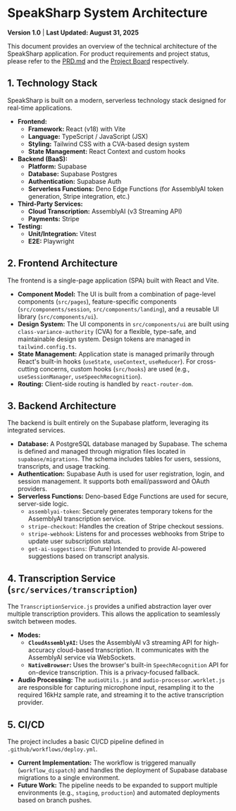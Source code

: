 # SpeakSharp System Architecture

**Version 1.0** | **Last Updated: August 31, 2025**

This document provides an overview of the technical architecture of the SpeakSharp application. For product requirements and project status, please refer to the [PRD.md](./PRD.md) and the [Project Board](./PROJECT_BOARD.md) respectively.

## 1. Technology Stack

SpeakSharp is built on a modern, serverless technology stack designed for real-time applications.

*   **Frontend:**
    *   **Framework:** React (v18) with Vite
    *   **Language:** TypeScript / JavaScript (JSX)
    *   **Styling:** Tailwind CSS with a CVA-based design system
    *   **State Management:** React Context and custom hooks
*   **Backend (BaaS):**
    *   **Platform:** Supabase
    *   **Database:** Supabase Postgres
    *   **Authentication:** Supabase Auth
    *   **Serverless Functions:** Deno Edge Functions (for AssemblyAI token generation, Stripe integration, etc.)
*   **Third-Party Services:**
    *   **Cloud Transcription:** AssemblyAI (v3 Streaming API)
    *   **Payments:** Stripe
*   **Testing:**
    *   **Unit/Integration:** Vitest
    *   **E2E:** Playwright

## 2. Frontend Architecture

The frontend is a single-page application (SPA) built with React and Vite.

*   **Component Model:** The UI is built from a combination of page-level components (`src/pages`), feature-specific components (`src/components/session`, `src/components/landing`), and a reusable UI library (`src/components/ui`).
*   **Design System:** The UI components in `src/components/ui` are built using `class-variance-authority` (CVA) for a flexible, type-safe, and maintainable design system. Design tokens are managed in `tailwind.config.ts`.
*   **State Management:** Application state is managed primarily through React's built-in hooks (`useState`, `useContext`, `useReducer`). For cross-cutting concerns, custom hooks (`src/hooks`) are used (e.g., `useSessionManager`, `useSpeechRecognition`).
*   **Routing:** Client-side routing is handled by `react-router-dom`.

## 3. Backend Architecture

The backend is built entirely on the Supabase platform, leveraging its integrated services.

*   **Database:** A PostgreSQL database managed by Supabase. The schema is defined and managed through migration files located in `supabase/migrations`. The schema includes tables for users, sessions, transcripts, and usage tracking.
*   **Authentication:** Supabase Auth is used for user registration, login, and session management. It supports both email/password and OAuth providers.
*   **Serverless Functions:** Deno-based Edge Functions are used for secure, server-side logic.
    *   `assemblyai-token`: Securely generates temporary tokens for the AssemblyAI transcription service.
    *   `stripe-checkout`: Handles the creation of Stripe checkout sessions.
    *   `stripe-webhook`: Listens for and processes webhooks from Stripe to update user subscription status.
    *   `get-ai-suggestions`: (Future) Intended to provide AI-powered suggestions based on transcript analysis.

## 4. Transcription Service (`src/services/transcription`)

The `TranscriptionService.js` provides a unified abstraction layer over multiple transcription providers. This allows the application to seamlessly switch between modes.

*   **Modes:**
    *   **`CloudAssemblyAI`:** Uses the AssemblyAI v3 streaming API for high-accuracy cloud-based transcription. It communicates with the AssemblyAI service via WebSockets.
    *   **`NativeBrowser`:** Uses the browser's built-in `SpeechRecognition` API for on-device transcription. This is a privacy-focused fallback.
*   **Audio Processing:** The `audioUtils.js` and `audio-processor.worklet.js` are responsible for capturing microphone input, resampling it to the required 16kHz sample rate, and streaming it to the active transcription provider.

## 5. CI/CD

The project includes a basic CI/CD pipeline defined in `.github/workflows/deploy.yml`.

*   **Current Implementation:** The workflow is triggered manually (`workflow_dispatch`) and handles the deployment of Supabase database migrations to a single environment.
*   **Future Work:** The pipeline needs to be expanded to support multiple environments (e.g., `staging`, `production`) and automated deployments based on branch pushes.
